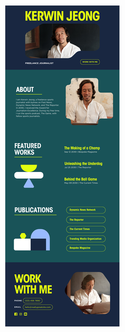 ![template](https://raw.githubusercontent.com/ShriIraCatalog/resources-two/refs/heads/master/2025/04/20/20250420185114.png)

